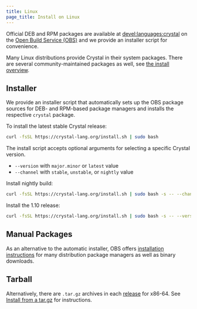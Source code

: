 ```yaml
---
title: Linux
page_title: Install on Linux
---
```


Official DEB and RPM packages are available at [devel:languages:crystal](https://build.opensuse.org/project/show/devel:languages:crystal)
on the [Open Build Service (OBS)](https://build.opensuse.org) and we provide an
installer script for convenience.

Many Linux distributions provide Crystal in their system packages.
There are several community-maintained packages as well, see [the install overview](../#linux).

## Installer

We provide an installer script that automatically sets up the OBS package sources
for DEB- and RPM-based package managers and installs the respective `crystal` package.

To install the latest stable Crystal release:

```bash
curl -fsSL https://crystal-lang.org/install.sh | sudo bash
```

The install script accepts optional arguments for selecting a specific Crystal version.

- `--version` with `major.minor` or `latest` value
- `--channel` with `stable`, `unstable`, or `nightly` value

Install nightly build:

```bash
curl -fsSL https://crystal-lang.org/install.sh | sudo bash -s -- --channel=nightly
```

Install the 1.10 release:

```bash
curl -fsSL https://crystal-lang.org/install.sh | sudo bash -s -- --version=1.10
```

## Manual Packages

As an alternative to the automatic installer, OBS offers [installation instructions](https://software.opensuse.org/download.html?project=devel%3Alanguages%3Acrystal&package=crystal)
for many distribution package managers as well as binary downloads.

## Tarball

Alternatively, there are `.tar.gz` archives in each [release](https://github.com/crystal-lang/crystal/releases)
for x86-64. See [Install from a tar.gz](/install/from_targz) for instructions.

